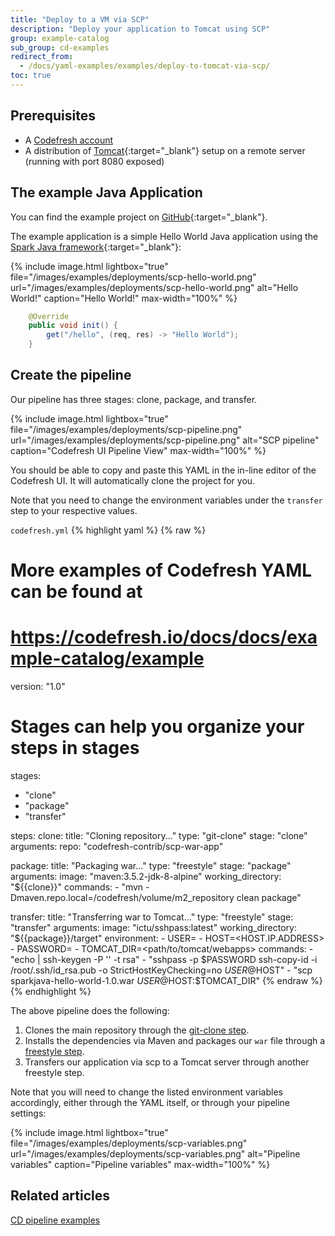 ```yaml
---
title: "Deploy to a VM via SCP"
description: "Deploy your application to Tomcat using SCP"
group: example-catalog
sub_group: cd-examples
redirect_from:
  - /docs/yaml-examples/examples/deploy-to-tomcat-via-scp/
toc: true
---
```


## Prerequisites

- A [Codefresh account]({{site.baseurl}}/docs/administration/account-user-management/create-codefresh-account)
- A distribution of [Tomcat](https://tomcat.apache.org/download-90.cgi){:target="\_blank"} setup on a remote server (running with port 8080 exposed)

## The example Java Application

You can find the example project on [GitHub](https://github.com/codefresh-contrib/scp-war-app){:target="\_blank"}.

The example application is a simple Hello World Java application using the [Spark Java framework](http://sparkjava.com/){:target="\_blank"}:

{% include image.html 
lightbox="true" 
file="/images/examples/deployments/scp-hello-world.png" 
url="/images/examples/deployments/scp-hello-world.png" 
alt="Hello World!"
caption="Hello World!"
max-width="100%" 
%}


```java
	@Override
	public void init() {
		get("/hello", (req, res) -> "Hello World");
	}
```

## Create the pipeline

Our pipeline has three stages: clone, package, and transfer.

{% include image.html 
lightbox="true" 
file="/images/examples/deployments/scp-pipeline.png" 
url="/images/examples/deployments/scp-pipeline.png" 
alt="SCP pipeline"
caption="Codefresh UI Pipeline View"
max-width="100%" 
%}

You should be able to copy and paste this YAML in the in-line editor of the Codefresh UI.  It will automatically clone the project for you.

Note that you need to change the environment variables under the `transfer` step to your respective values.

`codefresh.yml`
{% highlight yaml %}
{% raw %}
# More examples of Codefresh YAML can be found at
# https://codefresh.io/docs/docs/example-catalog/example

version: "1.0"
# Stages can help you organize your steps in stages
stages:
  - "clone"
  - "package"
  - "transfer"

steps:
  clone:
    title: "Cloning repository..."
    type: "git-clone"
    stage: "clone"
    arguments:
      repo: "codefresh-contrib/scp-war-app"
      
  package:
    title: "Packaging war..."
    type: "freestyle"
    stage: "package"
    arguments:
      image: "maven:3.5.2-jdk-8-alpine"
      working_directory: "${{clone}}"
      commands:
        - "mvn -Dmaven.repo.local=/codefresh/volume/m2_repository clean package"

  transfer:
    title: "Transferring war to Tomcat..."
    type: "freestyle"
    stage: "transfer"
    arguments:
        image: "ictu/sshpass:latest"
        working_directory: "${{package}}/target"
        environment:
          - USER=<USER>
          - HOST=<HOST.IP.ADDRESS>
          - PASSWORD=<PASSWORD>
          - TOMCAT_DIR=<path/to/tomcat/webapps>
        commands:
          - "echo | ssh-keygen -P '' -t rsa"
          - "sshpass -p $PASSWORD ssh-copy-id -i /root/.ssh/id_rsa.pub -o StrictHostKeyChecking=no $USER@$HOST"
          - "scp sparkjava-hello-world-1.0.war $USER@$HOST:$TOMCAT_DIR"
{% endraw %}
{% endhighlight %}

The above pipeline does the following:

1. Clones the main repository through the [git-clone step]({{site.baseurl}}/docs/pipelines/steps/git-clone/).
2. Installs the dependencies via Maven and packages our `war` file through a [freestyle step]({{site.baseurl}}/docs/pipelines/steps/freestyle/).
3. Transfers our application via scp to a Tomcat server through another freestyle step.  

Note that you will need to change the listed environment variables accordingly, either through the YAML itself, or through your pipeline settings:

{% include image.html 
lightbox="true" 
file="/images/examples/deployments/scp-variables.png" 
url="/images/examples/deployments/scp-variables.png" 
alt="Pipeline variables"
caption="Pipeline variables"
max-width="100%" 
%}
  
## Related articles
[CD pipeline examples]({{site.baseurl}}/docs/example-catalog/examples/#cd-examples)
